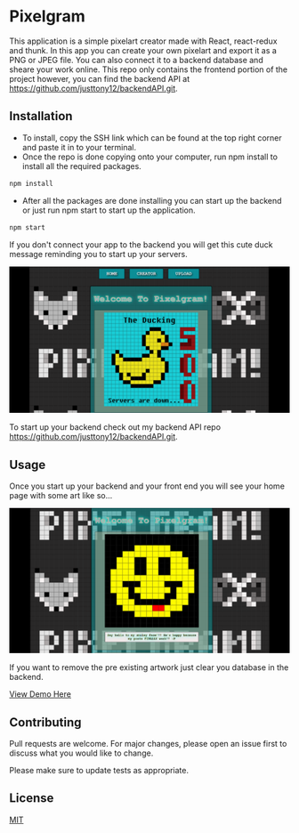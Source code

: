 # Pixelgram

This application is a simple pixelart creator made with React, react-redux and thunk. In this app you can create your own pixelart and export it as a PNG or JPEG file. You can also connect it to a backend database and sheare your work online. This repo only contains the frontend portion of the project however, you can find the backend API at https://github.com/justtony12/backendAPI.git.

## Installation

* To install, copy the SSH link which can be found at the top right corner and paste it in to your terminal.
* Once the repo is done copying onto your computer, run npm install to install all the required packages.

```bash
npm install
```
* After all the packages are done installing you can start up the backend or just run npm start to start up the application.

```bash
npm start
```

If you don't connect your app to the backend you will get this cute duck message reminding you to start up your servers.

![Pixelgram Duck Page](/images/duckster.PNG)

To start up your backend check out my backend API repo https://github.com/justtony12/backendAPI.git.

## Usage

Once you start up your backend and your front end you will see your home page with some art like so...

![Pixelgram Home Page](/images/workingSmile.PNG)

If you want to remove the pre existing artwork just clear you database in the backend.


[View Demo Here](https://youtu.be/eX11hpcQ-qM)

## Contributing
Pull requests are welcome. For major changes, please open an issue first to discuss what you would like to change.

Please make sure to update tests as appropriate.

## License
[MIT](https://choosealicense.com/licenses/mit/)